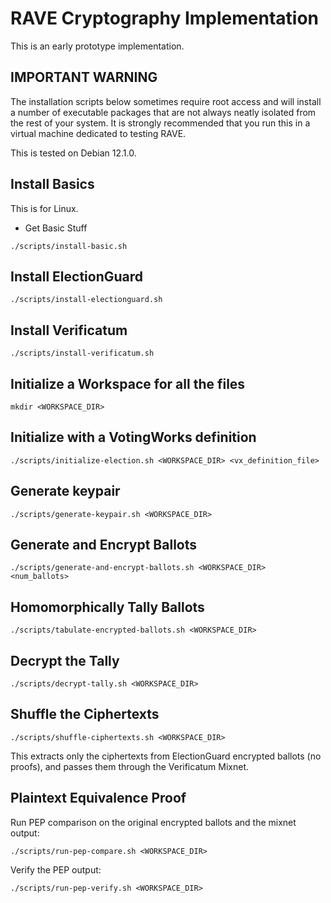 # RAVE Cryptography Implementation

This is an early prototype implementation.


## IMPORTANT WARNING

The installation scripts below sometimes require root access and will
install a number of executable packages that are not always neatly
isolated from the rest of your system. It is strongly recommended that
you run this in a virtual machine dedicated to testing RAVE.

This is tested on Debian 12.1.0.

## Install Basics

This is for Linux.

- Get Basic Stuff

```
./scripts/install-basic.sh
```

## Install ElectionGuard

```
./scripts/install-electionguard.sh
```

## Install Verificatum

```
./scripts/install-verificatum.sh
```

## Initialize a Workspace for all the files

```
mkdir <WORKSPACE_DIR>
```

## Initialize with a VotingWorks definition

```
./scripts/initialize-election.sh <WORKSPACE_DIR> <vx_definition_file> 
```

## Generate keypair

```
./scripts/generate-keypair.sh <WORKSPACE_DIR> 
```

## Generate and Encrypt Ballots

```
./scripts/generate-and-encrypt-ballots.sh <WORKSPACE_DIR> <num_ballots>
```


## Homomorphically Tally Ballots

```
./scripts/tabulate-encrypted-ballots.sh <WORKSPACE_DIR>
```

## Decrypt the Tally

```
./scripts/decrypt-tally.sh <WORKSPACE_DIR>
```

## Shuffle the Ciphertexts

```
./scripts/shuffle-ciphertexts.sh <WORKSPACE_DIR>
```

This extracts only the ciphertexts from ElectionGuard encrypted ballots (no proofs), and passes them through the Verificatum Mixnet.


## Plaintext Equivalence Proof

Run PEP comparison on the original encrypted ballots and the mixnet output:

```
./scripts/run-pep-compare.sh <WORKSPACE_DIR>
```

Verify the PEP output:

```
./scripts/run-pep-verify.sh <WORKSPACE_DIR>
```


